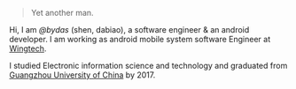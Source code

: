 

> Yet another man.


Hi, I am *@bydas* (shen, dabiao), a software engineer & an android developer. I am  working as android mobile system software Engineer at [Wingtech](http://www.wingtech.com/cn).

I studied Electronic information science and technology and graduated from [Guangzhou University of China](https://en.wikipedia.org/wiki/Guangzhou_University) by 2017.
